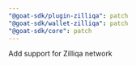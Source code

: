 ```yaml
---
"@goat-sdk/plugin-zilliqa": patch
"@goat-sdk/wallet-zilliqa": patch
"@goat-sdk/core": patch
---
```


Add support for Zilliqa network
